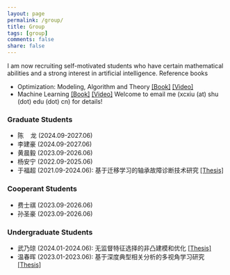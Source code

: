 ```yaml
---
layout: page
permalink: /group/
title: Group
tags: [group]
comments: false
share: false
---
```


I am now recruiting self-motivated students who have certain mathematical abilities and a strong interest in artificial intelligence. Reference books   
* Optimization: Modeling, Algorithm and Theory <a href="http://faculty.bicmr.pku.edu.cn/~wenzw/optbook.html" class="textlink" target="_blank">[Book]</a>   <a href="https://www.bilibili.com/video/BV1Kc411i7kJ/" class="textlink" target="_blank">[Video]</a> 
* Machine Learning <a href="https://cs.nju.edu.cn/zhouzh/zhouzh.files/publication/MLbook2016.htm" class="textlink" target="_blank">[Book]</a> <a href="https://www.bilibili.com/video/BV1gG411f7zX/" class="textlink" target="_blank">[Video]</a>
Welcome to email me (xcxiu (at) shu (dot) edu (dot) cn) for details!

        
### Graduate Students
* 陈 &nbsp; &nbsp;龙 (2024.09-2027.06)  <br>
* 李建豪 (2024.09-2027.06) <br>
* 黄晨毅 (2023.09-2026.06) <br>
* 杨安宁 (2022.09-2025.06) <br>
* 于福超 (2021.09-2024.06): 基于迁移学习的轴承故障诊断技术研究 <a href="../group/2024-于福超.pdf" class="textlink" target="_blank">[Thesis]</a>  <br>


### Cooperant Students
* 费士祺 (2023.09-2026.06) <br>
* 孙圣豪 (2023.09-2026.06) <br>

### Undergraduate Students
* 武乃琼 (2024.01-2024.06): 无监督特征选择的非凸建模和优化 <a href="../group/2024-武乃琼.pdf" class="textlink" target="_blank">[Thesis]</a>  <br>
* 温春晖 (2023.01-2023.06): 基于深度典型相关分析的多视角学习研究 <a href="../group/2023-温春晖.pdf" class="textlink" target="_blank">[Thesis]</a>   <br>

